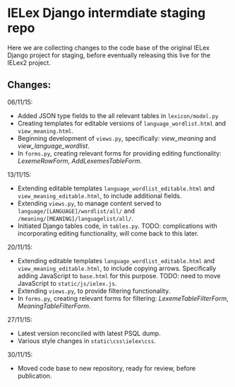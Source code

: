 # IELex Django intermdiate staging repo

Here we are collecting changes to the code base of the original IELex Django project for staging, before eventually releasing this live for the IELex2 project.

## Changes:

06/11/15: 

- Added JSON type fields to the all relevant tables in `lexicon/model.py`
- Creating templates for editable versions of `language_wordlist.html` and `view_meaning.html`.
- Beginning development of `views.py`, specifically: *view_meaning* and *view_language_wordlist*.
- In `forms.py`, creating relevant forms for providing editing functionality: *LexemeRowForm*, *AddLexemesTableForm*.

13/11/15:

- Extending editable templates `language_wordlist_editable.html` and `view_meaning_editable.html`, to include additional fields.
- Extending `views.py`, to manage content served to `language/[LANGUAGE]/wordlist/all/` and `/meaning/[MEANING]/languagelist/all/`.
- Initiated Django tables code, in `tables.py`. TODO: complications with incorporating editing functionality, will come back to this later.

20/11/15:

- Extending editable templates `language_wordlist_editable.html` and `view_meaning_editable.html`, to include copying arrows. Specifically adding JavaScript to `base.html` for this purpose. TODO: need to move JavaScript to `static/js/ielex.js`.
- Extending `views.py`, to provide filtering functionality.
- In `forms.py`, creating relevant forms for filtering: *LexemeTableFilterForm*, *MeaningTableFilterForm*.

27/11/15:

- Latest version reconciled with latest PSQL dump.
- Various style changes in `static\css\ielex\css`.

30/11/15:

- Moved code base to new repository, ready for review, before publication.
